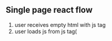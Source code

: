 ## Single page react flow

1. user receives empty html with js tag
2. user loads js from js tag(<script>)
3. js runs, starts fetchinh data and creating page
4. data returns, js finishes remdering page
complete page with correct html

Because the server isn't generate html per request on the first request, server doesnt know what you want it just handing them an html page and from there the html can load the js and then from js it will figure out what it's actually meant to be doing and all those step occur on the client device before render the correct page

### The goald of next js was to prevent this (SPA)

Nextjs data flow
when user request the page, depends on how you have things setup in nextjs

1. Next server get request, runs getServerSideProps(the function is server code that runs when a user requests the page so if I request a page)
2. React runs on server using properties from getServerSideProps()(this means that the actual page on the html has the information. it is run and generated on the server Side the server then sends correct html to user based on what react code render )
3. Server sends correct html to user
4. user loads html then load js to "catch up" to what server rendered

the catch up is very important piece(theo y hieu cua minh la server se render tu dau so 0 thi client muon thay doi tang len so 1.. )

the main benefit here of nextjs specefically is that teh correct data is on the page when it renders for the user in the first time you dont have the blank pop in that 


### Some intro
next-env.d.ts will load some type of nextjs
tsconfig include will compiler all the ts and tsx files
**.d.ts is global types

TS recommend to use Interface over Types when possible

declaration merging only for interface

### nextjs
nextjs will be using function and getStaticProps, this function will provide me some data through the props, and data will be provided at the  build time

`InferGetStaticPropsType<typeof getStaticProps>` this statement will provide type of props

We using both of tailwindcss and postcss

tailwindcss is forcus on component

postcss is tool for transforming css with javascript

css --> postcss --> parse --> tailwindcss --> plug in2 --> plug in 3 --> stringify --> css